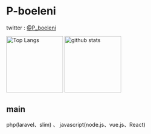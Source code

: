 # P-boeleni
twitter : [@P_boeleni](https://twitter.com/P_boeleni)

<p align="left"> 
  <img alt="Top Langs" height="150px" src="https://github-readme-stats.vercel.app/api/top-langs/?username=P-boeleni&layout=compact&show_icons=true&theme=onedark" />
  <img alt="github stats" height="150px" src="https://github-readme-stats.vercel.app/api?username=p-boeleni&theme=onedark&show_icons=ture" />
</p>

## main
php(laravel、slim) 、 javascript(node.js、vue.js、React)
<!--
[portfolio](https://github.com/P-boeleni)
-->

<!--
**P-boeleni/P-boeleni** is a ✨ _special_ ✨ repository because its `README.md` (this file) appears on your GitHub profile.

Here are some ideas to get you started:

- 🔭 I’m currently working on ...
- 🌱 I’m currently learning ...
- 👯 I’m looking to collaborate on ...
- 🤔 I’m looking for help with ...
- 💬 Ask me about ...
- 📫 How to reach me: ...
- 😄 Pronouns: ...
- ⚡ Fun fact: ...
-->
